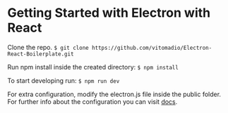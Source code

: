 # Getting Started with Electron with React 

Clone the repo.
``` $ git clone https://github.com/vitomadio/Electron-React-Boilerplate.git ```

Run npm install inside the created directory:
``` $ npm install ```

To start developing run:
``` $ npm run dev ```

For extra configuration, modify the electron.js file inside the public folder.
For further info about the configuration you can visit [docs](https://www.electronjs.org/docs/latest/tutorial/quick-start).

